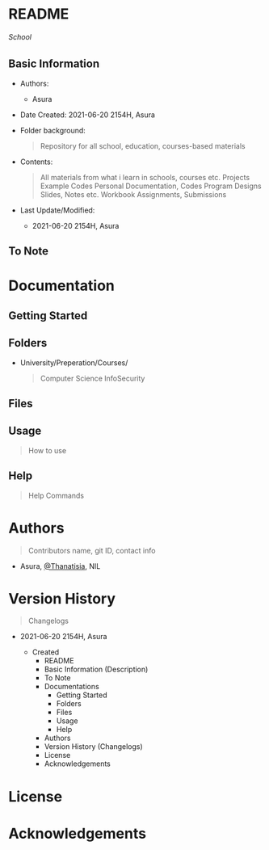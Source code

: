 # README

<h6> School </h6>

## Basic Information

* Authors: 

  * Asura

* Date Created: 2021-06-20 2154H, Asura

* Folder background:

  > Repository for all school, education, courses-based materials
  
* Contents:

  > All materials from what i learn in schools, courses etc.
  	> Projects
	> Example Codes
	> Personal Documentation, Codes
	> Program Designs
	> Slides, Notes etc.
	> Workbook
	> Assignments, Submissions

* Last Update/Modified:
  * 2021-06-20 2154H, Asura


## To Note



# Documentation

## Getting Started

## Folders
+ University/Preperation/Courses/
	
	> Computer Science
	> InfoSecurity
	
## Files



## Usage

> How to use



## Help

> Help Commands



# Authors

> Contributors name, git ID, contact info

+ Asura, <a href="https://github.com/Thanatisia">@Thanatisia</a>, NIL


# Version History

>  Changelogs

* 2021-06-20 2154H, Asura

  * Created 
    * README
    * Basic Information (Description)
    * To Note
    * Documentations
      * Getting Started
	  * Folders
	  * Files
      * Usage
      * Help
    * Authors
    * Version History (Changelogs)
    * License
    * Acknowledgements



# License



# Acknowledgements


